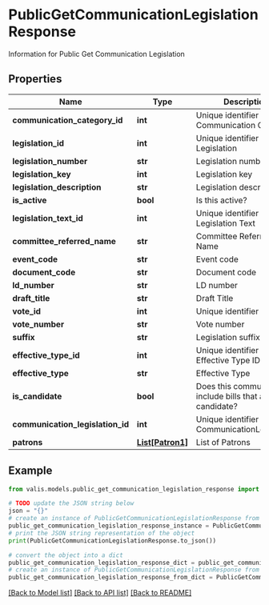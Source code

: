 # PublicGetCommunicationLegislationResponse

Information for Public Get Communication Legislation

## Properties

Name | Type | Description | Notes
------------ | ------------- | ------------- | -------------
**communication_category_id** | **int** | Unique identifier for Communication Category | [optional] 
**legislation_id** | **int** | Unique identifier for Legislation | [optional] 
**legislation_number** | **str** | Legislation number | [optional] 
**legislation_key** | **int** | Legislation key | [optional] 
**legislation_description** | **str** | Legislation description | [optional] 
**is_active** | **bool** | Is this active? | [optional] 
**legislation_text_id** | **int** | Unique identifier for Legislation Text | [optional] 
**committee_referred_name** | **str** | Committee Referred Name | [optional] 
**event_code** | **str** | Event code | [optional] 
**document_code** | **str** | Document code | [optional] 
**ld_number** | **str** | LD number | [optional] 
**draft_title** | **str** | Draft Title | [optional] 
**vote_id** | **int** | Unique identifier for Vote | [optional] 
**vote_number** | **str** | Vote number | [optional] 
**suffix** | **str** | Legislation suffix | [optional] 
**effective_type_id** | **int** | Unique identifier for Effective Type ID | [optional] 
**effective_type** | **str** | Effective Type | [optional] 
**is_candidate** | **bool** | Does this communication include bills that are a candidate? | [optional] 
**communication_legislation_id** | **int** | Unique identifier for CommunicationLegislation | [optional] 
**patrons** | [**List[Patron1]**](Patron1.md) | List of Patrons | [optional] 

## Example

```python
from valis.models.public_get_communication_legislation_response import PublicGetCommunicationLegislationResponse

# TODO update the JSON string below
json = "{}"
# create an instance of PublicGetCommunicationLegislationResponse from a JSON string
public_get_communication_legislation_response_instance = PublicGetCommunicationLegislationResponse.from_json(json)
# print the JSON string representation of the object
print(PublicGetCommunicationLegislationResponse.to_json())

# convert the object into a dict
public_get_communication_legislation_response_dict = public_get_communication_legislation_response_instance.to_dict()
# create an instance of PublicGetCommunicationLegislationResponse from a dict
public_get_communication_legislation_response_from_dict = PublicGetCommunicationLegislationResponse.from_dict(public_get_communication_legislation_response_dict)
```
[[Back to Model list]](../README.md#documentation-for-models) [[Back to API list]](../README.md#documentation-for-api-endpoints) [[Back to README]](../README.md)


